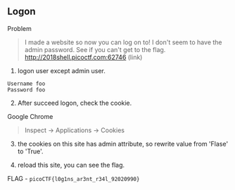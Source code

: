 ## Logon

Problem

>I made a website so now you can log on to! I don't seem to have the admin password. See if you can't get to the flag. http://2018shell.picoctf.com:62746 (link)


1. logon user except admin user.
```
Username foo
Password foo
```

2. After succeed logon, check the cookie.

Google Chrome
>Inspect -> Applications -> Cookies

3. the cookies on this site has admin attribute, so rewrite value from 'Flase' to 'True'.

4. reload this site, you can see the flag.

FLAG - `picoCTF{l0g1ns_ar3nt_r34l_92020990}`

